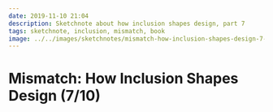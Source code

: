 ```yaml
---
date: 2019-11-10 21:04
description: Sketchnote about how inclusion shapes design, part 7
tags: sketchnote, inclusion, mismatch, book
image: ../../images/sketchnotes/mismatch-how-inclusion-shapes-design-7-small.jpg
---
```


# Mismatch: How Inclusion Shapes Design (7/10)
